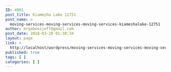 ```yaml
---
ID: 4901
post_title: Kiamesha Lake 12751
post_name: >
  moving-services-moving-services-moving-services-kiameshalake-12751
author: mrgabonijeff@gmail.com
post_date: 2018-03-28 01:38:34
layout: page
link: >
  http://localhost/wordpress/moving-services-moving-services-moving-services-kiameshalake-12751/
published: true
tags: [ ]
categories: [ ]
---
```

